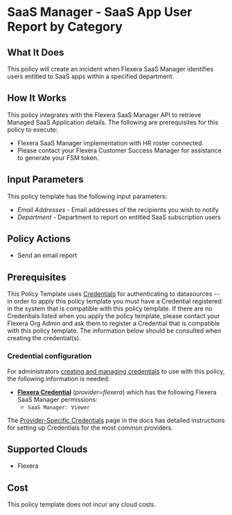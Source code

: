 # SaaS Manager - SaaS App User Report by Category

## What It Does

This policy will create an incident when Flexera SaaS Manager identifies users entitled to SaaS apps within a specified department.

## How It Works

This policy integrates with the Flexera SaaS Manager API to retrieve Managed SaaS Application details. The following are prerequisites for this policy to execute:

- Flexera SaaS Manager implementation with HR roster connected.
- Please contact your Flexera Customer Success Manager for assistance to generate your FSM token.

## Input Parameters

This policy template has the following input parameters:

- *Email Addresses* - Email addresses of the recipients you wish to notify
- *Department* - Department to report on entitled SaaS subscription users

## Policy Actions

- Send an email report

## Prerequisites

This Policy Template uses [Credentials](https://docs.flexera.com/flexera/EN/Automation/ManagingCredentialsExternal.htm) for authenticating to datasources -- in order to apply this policy template you must have a Credential registered in the system that is compatible with this policy template. If there are no Credentials listed when you apply the policy template, please contact your Flexera Org Admin and ask them to register a Credential that is compatible with this policy template. The information below should be consulted when creating the credential(s).

### Credential configuration

For administrators [creating and managing credentials](https://docs.flexera.com/flexera/EN/Automation/ManagingCredentialsExternal.htm) to use with this policy, the following information is needed:

- [**Flexera Credential**](https://docs.flexera.com/flexera/EN/Automation/ProviderCredentials.htm) (*provider=flexera*) which has the following Flexera SaaS Manager permissions:
  - `SaaS Manager: Viewer`

The [Provider-Specific Credentials](https://docs.flexera.com/flexera/EN/Automation/ProviderCredentials.htm) page in the docs has detailed instructions for setting up Credentials for the most common providers.

## Supported Clouds

- Flexera

## Cost

This policy template does not incur any cloud costs.
